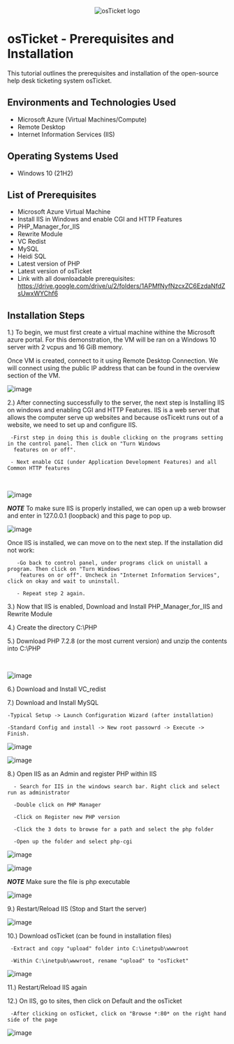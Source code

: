 <p align="center">
<img src="https://i.imgur.com/Clzj7Xs.png" alt="osTicket logo"/>
</p>

<h1>osTicket - Prerequisites and Installation</h1>
This tutorial outlines the prerequisites and installation of the open-source help desk ticketing system osTicket.<br />




<h2>Environments and Technologies Used</h2>

- Microsoft Azure (Virtual Machines/Compute)
- Remote Desktop
- Internet Information Services (IIS)

<h2>Operating Systems Used </h2>

- Windows 10</b> (21H2)

<h2>List of Prerequisites</h2>


- Microsoft Azure Virtual Machine
- Install IIS in Windows and enable CGI and HTTP Features
- PHP_Manager_for_IIS
- Rewrite Module
- VC Redist
- MySQL
- Heidi SQL
- Latest version of PHP
- Latest version of osTicket
- Link with all downloadable prerequisites: https://drive.google.com/drive/u/2/folders/1APMfNyfNzcxZC6EzdaNfdZsUwxWYChf6

<h2>Installation Steps</h2>

1.) To begin, we must first create a virtual machine withine the Microsoft azure portal. For this demonstration, the VM will be ran on a Windows 10 server with 2 vcpus and 16 GiB memory.

Once VM is created, connect to it using Remote Desktop Connection. We will connect using the public IP address that can be found in the overview section of the VM.

![image](https://github.com/akingsley22/osticket-prereqs/assets/138138839/0f27a8ef-f794-4ee8-9e1b-e5018ce4323b)

<p>
2.) After connecting successfully to the server, the next step is Installing IIS on windows and enabling CGI and HTTP Features. IIS is a web server that allows the computer serve up websites and because osTicekt runs out of a website, we need to set up and configure IIS.
     
     -First step in doing this is double clicking on the programs setting in the control panel. Then click on "Turn Windows 
      features on or off".
      
     - Next enable CGI (under Application Development Features) and all Common HTTP features
  
</p>
<br />

<p>

![image](https://github.com/akingsley22/osticket-prereqs/assets/138138839/830d376d-2e9a-4825-a422-4d80becc72dd)

</p>

***NOTE*** To make sure IIS is properly installed, we can open up a web browser and enter in 127.0.0.1 (loopback) and this page to pop up.

![image](https://github.com/akingsley22/osticket-prereqs/assets/138138839/b1cdebf9-ee2a-4e01-9c03-817a890a8a5f)

Once IIS is installed, we can move on to the next step. If the installation did not work:
       
       -Go back to control panel, under programs click on unistall a program. Then click on "Turn Windows 
        features on or off". Uncheck in "Internet Information Services", click on okay and wait to uninstall.
       
       - Repeat step 2 again.
       
<p>
3.) Now that IIS is enabled, Download and Install PHP_Manager_for_IIS and Rewrite Module

4.) Create the directory C:\PHP

5.) Download PHP 7.2.8 (or the most current version) and unzip the contents into C:\PHP
     
</p>
<br />

<p>
     
![image](https://github.com/akingsley22/osticket-prereqs/assets/138138839/6296f9ad-2541-4b29-a533-f23b13e2dcb7)

</p>
<p>
6.) Download and Install VC_redist

7.) Download and Install MySQL

    -Typical Setup -> Launch Configuration Wizard (after installation)
    
    -Standard Config and install -> New root passowrd -> Execute -> Finish.

![image](https://github.com/akingsley22/osticket-prereqs/assets/138138839/be6f35bc-50a3-41c7-b3dd-c177d51b252a)

![image](https://github.com/akingsley22/osticket-prereqs/assets/138138839/a549236b-6fa9-483c-aa7e-93b6bbbb291a)

8.) Open IIS as an Admin and register PHP within IIS

      - Search for IIS in the windows search bar. Right click and select run as administrator

      -Double click on PHP Manager

      -Click on Register new PHP version

      -Click the 3 dots to browse for a path and select the php folder

      -Open up the folder and select php-cgi
      
![image](https://github.com/akingsley22/osticket-prereqs/assets/138138839/8f227d79-79d4-49fd-850b-5c267c13462f)

![image](https://github.com/akingsley22/osticket-prereqs/assets/138138839/9165b1b1-0d93-4274-bc04-43fec6519460)

***NOTE*** Make sure the file is php executable

![image](https://github.com/akingsley22/osticket-prereqs/assets/138138839/eefa26d8-20fc-4bca-9c54-098346f3c512)

9.) Restart/Reload IIS (Stop and Start the server)

![image](https://github.com/akingsley22/osticket-prereqs/assets/138138839/fbae5db7-3bfb-4ce4-a4ff-1b028f6276d8)

10.) Download osTicket (can be found in installation files)

     -Extract and copy "upload" folder into C:\inetpub\wwwroot

     -Within C:\inetpub\wwwroot, rename "upload" to "osTicket"

![image](https://github.com/akingsley22/osticket-prereqs/assets/138138839/d035a19d-0feb-4db6-8374-83d1a4b54ad6)


11.) Restart/Reload IIS again 

12.) On IIS, go to sites, then click on Default and the osTicket

     -After clicking on osTicket, click on "Browse *:80* on the right hand side of the page

![image](https://github.com/akingsley22/osticket-prereqs/assets/138138839/5c13ddca-a821-461e-8ca3-97ae5d02c191)







</p>
<br />
